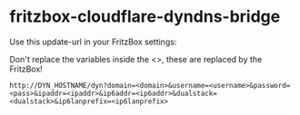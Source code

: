 # fritzbox-cloudflare-dyndns-bridge

Use this update-url in your FritzBox settings:   

Don't replace the variables inside the <>, these are replaced by the FritzBox!

```
http://DYN_HOSTNAME/dyn?domain=<domain>&username=<username>&password=<pass>&ipaddr=<ipaddr>&ip6addr=<ip6addr>&dualstack=<dualstack>&ip6lanprefix=<ip6lanprefix>
```